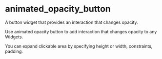 # animated_opacity_button

A button widget that provides an interaction that changes opacity.

Use animated opacity button to add interaction that changes opacity to any Widgets.

You can expand clickable area by specifying height or width, constraints, padding.